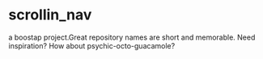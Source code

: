 # scrollin_nav
a boostap project.Great repository names are short and memorable. Need inspiration? How about psychic-octo-guacamole? 
